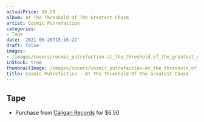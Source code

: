 ```yaml
---
actualPrice: $6.50
album: At The Threshold Of The Greatest Chasm
artist: Cosmic Putrefaction
categories:
- Tape
date: '2021-06-26T15:16:22'
draft: false
images:
- /images/covers/cosmic_putrefaction-at_the_threshold_of_the_greatest_chasm.jpg
inStock: true
thumbnailImage: /images/covers/cosmic_putrefaction-at_the_threshold_of_the_greatest_chasm-thumb.jpg
title: Cosmic Putrefaction - At The Threshold Of The Greatest Chasm
---
```


## Tape
* Purchase from [Caligari Records](https://caligarirecords.storenvy.com/products/31029220-cosmic-putrefaction-at-the-threshold-of-the-greatest-chasm-cal-128) for $6.50
